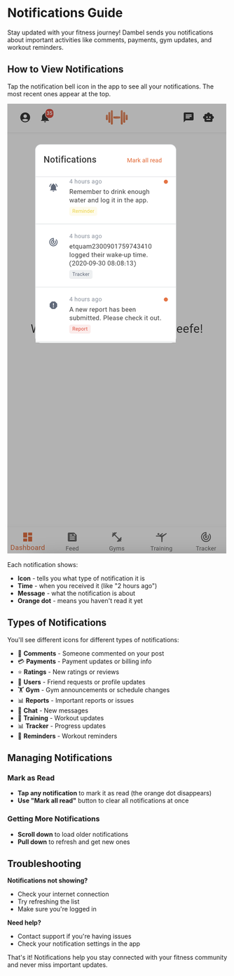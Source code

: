 # Notifications Guide

Stay updated with your fitness journey! Dambel sends you notifications about important activities like comments, payments, gym updates, and workout reminders.

## How to View Notifications

Tap the notification bell icon in the app to see all your notifications. The most recent ones appear at the top.

![Notification Panel](images/notification-panel.png)

Each notification shows:
- **Icon** - tells you what type of notification it is
- **Time** - when you received it (like "2 hours ago")
- **Message** - what the notification is about
- **Orange dot** - means you haven't read it yet

## Types of Notifications

You'll see different icons for different types of notifications:

- 💬 **Comments** - Someone commented on your post
- 💳 **Payments** - Payment updates or billing info
- ⭐ **Ratings** - New ratings or reviews
- 👤 **Users** - Friend requests or profile updates
- 🏋️ **Gym** - Gym announcements or schedule changes
- 📊 **Reports** - Important reports or issues
- 💬 **Chat** - New messages
- 🤸 **Training** - Workout updates
- 📊 **Tracker** - Progress updates
- 🔔 **Reminders** - Workout reminders

## Managing Notifications

### Mark as Read
- **Tap any notification** to mark it as read (the orange dot disappears)
- **Use "Mark all read"** button to clear all notifications at once

### Getting More Notifications
- **Scroll down** to load older notifications
- **Pull down** to refresh and get new ones

## Troubleshooting

**Notifications not showing?**
- Check your internet connection
- Try refreshing the list
- Make sure you're logged in

**Need help?**
- Contact support if you're having issues
- Check your notification settings in the app

That's it! Notifications help you stay connected with your fitness community and never miss important updates.

